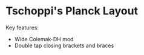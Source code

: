 # Tschoppi's Planck Layout

Key features:

- Wide Colemak-DH mod
- Double tap closing brackets and braces
